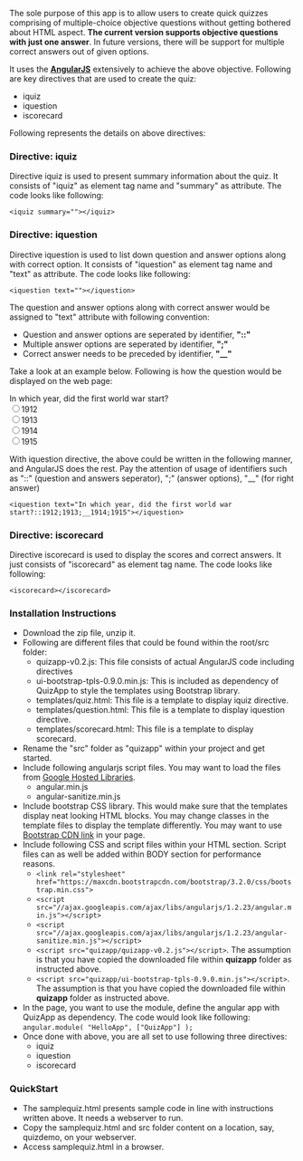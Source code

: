 The sole purpose of this app is to allow users to create quick quizzes comprising of multiple-choice objective questions without getting bothered about HTML aspect. **The current version supports objective questions with just one answer**. In future versions, there will be support for multiple correct answers out of given options. 

It uses the **<a href="http://www.angularjs.org" target="__blank">AngularJS</a>** extensively to achieve the above objective. Following are key directives that are used to create the quiz:
* iquiz
* iquestion
* iscorecard

Following represents the details on above directives:

### Directive: iquiz

Directive iquiz is used to present summary information about the quiz. It consists of "iquiz" as element tag name and "summary" as attribute. The code looks like following:

`<iquiz summary=""></iquiz>`


### <h3>Directive: iquestion</h3>

Directive iquestion is used to list down question and answer options along with correct option. It consists of "iquestion" as element tag name and "text" as attribute. The code looks like following:

`<iquestion text=""></iquestion>`

The question and answer options along with correct answer would be assigned to "text" attribute with following convention:

* Question and answer options are seperated by identifier, **"::"**
* Multiple answer options are seperated by identifier, **";"**
* Correct answer needs to be preceded by identifier, **"__"**


Take a look at an example below. Following is how the question would be displayed on the web page:

<div>In which year, did the first world war start?</div>
<input type="radio" name="year" value="1912"/>1912
<br/>
<input type="radio" name="year" value="1913"/>1913
<br/>
<input type="radio" name="year" value="1914"/>1914
<br/>
<input type="radio" name="year" value="1915"/>1915
<br/>

With iquestion directive, the above could be written in the following manner, and AngularJS does the rest. Pay the attention of usage of identifiers such as "::" (question and answers seperator), ";" (answer options), "__" (for right answer)

`<iquestion text="In which year, did the first world war start?::1912;1913;__1914;1915"></iquestion>`

### Directive: iscorecard

Directive iscorecard is used to display the scores and correct answers. It just consists of "iscorecard" as element tag name. The code looks like following:

`<iscorecard></iscorecard>`

### Installation Instructions

* Download the zip file, unzip it.
* Following are different files that could be found within the root/src folder:
  * quizapp-v0.2.js: This file consists of actual AngularJS code including directives
  * ui-bootstrap-tpls-0.9.0.min.js: This is included as dependency of QuizApp to style the templates using Bootstrap library. 
  * templates/quiz.html: This file is a template to display iquiz directive.
  * templates/question.html: This file is a template to display iquestion directive.
  * templates/scorecard.html: This file is a template to display scorecard.
* Rename the "src" folder as "quizapp" within your project and get started.
* Include following angularjs script files. You may want to load the files from <a href="https://developers.google.com/speed/libraries/devguide#angularjs" target="_blank">Google Hosted Libraries</a>.
  * angular.min.js
  * angular-sanitize.min.js
* Include bootstrap CSS library. This would make sure that the templates display neat looking HTML blocks. You may change classes in the template files to display the template differently. You may want to use <a href="https://maxcdn.bootstrapcdn.com/bootstrap/3.2.0/css/bootstrap.min.css" target="_blank">Bootstrap CDN link</a> in your page.
* Include following CSS and script files within your HTML <Head> section. Script files can as well be added within BODY section for performance reasons.
   * `<link rel="stylesheet" href="https://maxcdn.bootstrapcdn.com/bootstrap/3.2.0/css/bootstrap.min.css">`
   * `<script src="//ajax.googleapis.com/ajax/libs/angularjs/1.2.23/angular.min.js"></script>`
   * `<script src="//ajax.googleapis.com/ajax/libs/angularjs/1.2.23/angular-sanitize.min.js"></script>`
   * `<script src="quizapp/quizapp-v0.2.js"></script>`. The assumption is that you have copied the downloaded file within **quizapp** folder as instructed above.
   * `<script src="quizapp/ui-bootstrap-tpls-0.9.0.min.js"></script>`. The assumption is that you have copied the downloaded file within **quizapp** folder as instructed above.
* In the page, you want to use the module, define the angular app with QuizApp as dependency. The code would look like following:
  `angular.module( "HelloApp", ["QuizApp"] );`
* Once done with above, you are all set to use following three directives:
  * iquiz
  * iquestion
  * iscorecard

### QuickStart

* The samplequiz.html presents sample code in line with instructions written above. It needs a webserver to run.
* Copy the samplequiz.html and src folder content on a location, say, quizdemo, on your webserver.
* Access samplequiz.html in a browser.

